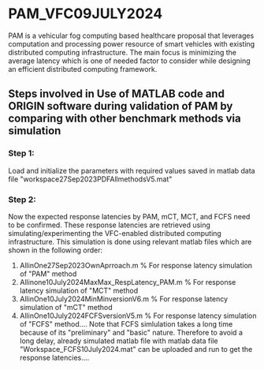 # PAM_VFC09JULY2024
PAM is a vehicular fog computing based healthcare proposal that  leverages computation and processing power resource of smart vehicles with existing distributed computing infrastructure. The main focus is minimizing the average latency which is one of needed factor to consider while designing an efficient distributed computing framework.
## Steps involved in Use of MATLAB code and ORIGIN software during validation of PAM by comparing with other benchmark methods via simulation
### Step 1:
Load and initialize the parameters with required values saved in matlab data file "workspace27Sep2023PDFAllmethodsV5.mat"
### Step 2:
Now the expected response latencies by PAM, mCT, MCT, and FCFS need to be confirmed. These response latencies are retrieved using simulating/experimenting the VFC-enabled distributed computing infrastructure. This simulation is done using relevant matlab files which are shown in the following order:
1) AllinOne27Sep2023OwnAprroach.m              % For response latency simulation of "PAM" method
2) Allinone10July2024MaxMax_RespLatency_PAM.m  % For response latency simulation of "MCT" method
3) AllinOne10July2024MinMinversionV6.m    % For response latency simulation of "mCT" method
4) AllinOne10July2024FCFSversionV5.m   % For response latency simulation of "FCFS" method.... Note that FCFS simlulation takes a long time because of its "preliminary" and "basic" nature. Therefore to avoid a long delay, already simulated matlab file with matlab data file "Workspace_FCFS10July2024.mat" can be uploaded and run to get the response latencies....

